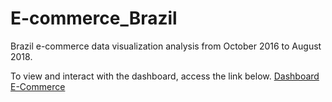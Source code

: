 # E-commerce_Brazil
Brazil e-commerce data visualization analysis from October 2016 to August 2018.

To view and interact with the dashboard, access the link below.
<a href = "encurtador.com.br/ixFIP"> Dashboard E-Commerce </a>
